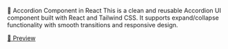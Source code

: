 📘 Accordion Component in React
This is a clean and reusable Accordion UI component built with React and Tailwind CSS. It supports expand/collapse functionality with smooth transitions and responsive design.


[📸 Preview](https://accordian-fawn.vercel.app/)